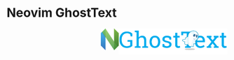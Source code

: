 # Neovim GhostText

[<img src="docs/gt_banner.png" height="60px" align="right" />](https://ghosttext.fregante.com/)
[<img src="docs/nvim.svg" height="50px" align="right" />](https://neovim.io/)

